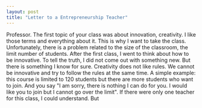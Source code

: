 ```yaml
---
layout: post
title: "Letter to a Entrepreneurship Teacher"
---
```


Professor.
The first topic of your class was about innovation, creativity. I like those terms and everything about it. This is why I want to take the class. Unfortunately, there is a problem related to the size of the classroom, the limit number of students. 
After the first class, I went to think about how to be innovative. To tell the truth, I did not come out with something new. But there is something I know for sure. Creativity does not like rules. We cannot be innovative and try to follow the rules at the same time. A simple example: this course is limited to 120 students but there are more students who want to join. And you say "I am sorry, there is nothing I can do for you. I would like you to join but I cannot go over the limit". If there were only one teacher for this class, I could understand. But
